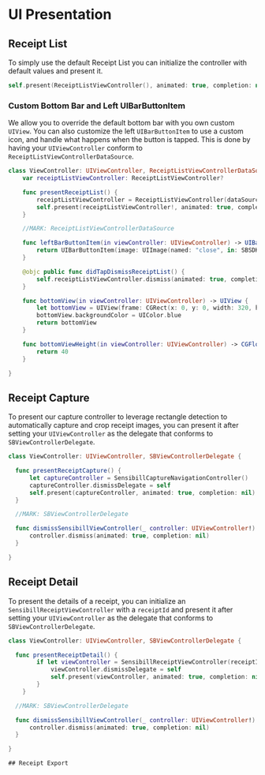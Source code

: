 # UI Presentation
## Receipt List
To simply use the default Receipt List you can initialize the controller with default values and present it.

```swift
self.present(ReceiptListViewController(), animated: true, completion: nil)
```

### Custom Bottom Bar and Left UIBarButtonItem
We allow you to override the default bottom bar with you own custom `UIView`. You can also customize the left `UIBarButtonItem` to use a custom icon, and handle what happens when the button is tapped. This is done by having your `UIViewController` conform to `ReceiptListViewControllerDataSource`.

```swift
class ViewController: UIViewController, ReceiptListViewControllerDataSource {
    var receiptListViewController: ReceiptListViewController?

    func presentReceiptList() {
        receiptListViewController = ReceiptListViewController(dataSource: self)
        self.present(receiptListViewController!, animated: true, completion: nil)
    }

    //MARK: ReceiptListViewControllerDataSource

    func leftBarButtonItem(in viewController: UIViewController) -> UIBarButtonItem? {
        return UIBarButtonItem(image: UIImage(named: "close", in: SBSDKBundle.uiBundle(), compatibleWith: nil), style: .plain, target: self, action: #selector(didTapDismissReceiptList))
    }

    @objc public func didTapDismissReceiptList() {
        self.receiptListViewController.dismiss(animated: true, completion: nil)
    }

    func bottomView(in viewController: UIViewController) -> UIView {
        let bottomView = UIView(frame: CGRect(x: 0, y: 0, width: 320, height: 40))
        bottomView.backgroundColor = UIColor.blue
        return bottomView
    }

    func bottomViewHeight(in viewController: UIViewController) -> CGFloat {
        return 40
    }

}
```

## Receipt Capture
To present our capture controller to leverage rectangle detection to automatically capture and crop receipt images, you can present it after setting your `UIViewController` as the delegate that conforms to `SBViewControllerDelegate`.

```swift
class ViewController: UIViewController, SBViewControllerDelegate {

  func presentReceiptCapture() {
      let captureController = SensibillCaptureNavigationController()
      captureController.dismissDelegate = self
      self.present(captureController, animated: true, completion: nil)
  }

  //MARK: SBViewControllerDelegate

  func dismissSensibillViewController(_ controller: UIViewController!) {
      controller.dismiss(animated: true, completion: nil)
  }

}
```

## Receipt Detail
To present the details of a receipt, you can initialize an `SensibillReceiptViewController` with a `receiptId` and present it after setting your `UIViewController` as the delegate that conforms to `SBViewControllerDelegate`.

```swift
class ViewController: UIViewController, SBViewControllerDelegate {

  func presentReceiptDetail() {
        if let viewController = SensibillReceiptViewController(receiptId: "receiptId") {
            viewController.dismissDelegate = self
            self.present(viewController, animated: true, completion: nil)
        }
    }

  //MARK: SBViewControllerDelegate

  func dismissSensibillViewController(_ controller: UIViewController!) {
      controller.dismiss(animated: true, completion: nil)
  }

}

## Receipt Export
